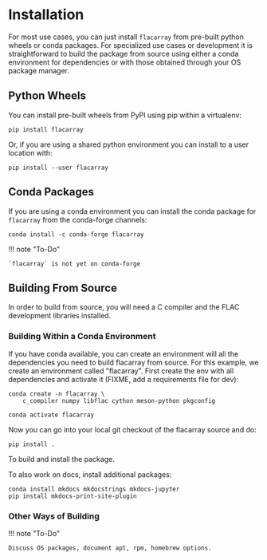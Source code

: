 # Installation

For most use cases, you can just install `flacarray` from pre-built python
wheels or conda packages. For specialized use cases or development it is
straightforward to build the package from source using either a conda
environment for dependencies or with those obtained through your OS package
manager.

## Python Wheels

You can install pre-built wheels from PyPI using pip within a virtualenv:

    pip install flacarray

Or, if you are using a shared python environment you can install to a user
location with:

    pip install --user flacarray

## Conda Packages

If you are using a conda environment you can install the conda package for
`flacarray` from the conda-forge channels:

    conda install -c conda-forge flacarray

!!! note "To-Do"

    `flacarray` is not yet on conda-forge

## Building From Source

In order to build from source, you will need a C compiler and the FLAC
development libraries installed.

### Building Within a Conda Environment

If you have conda available, you can create an environment will all the
dependencies you need to build flacarray from source. For this example, we
create an environment called "flacarray". First create the env with all
dependencies and activate it (FIXME, add a requirements file for dev):

    conda create -n flacarray \
        c_compiler numpy libflac cython meson-python pkgconfig

    conda activate flacarray

Now you can go into your local git checkout of the flacarray source and do:

    pip install .

To build and install the package.

To also work on docs, install additional packages:

    conda install mkdocs mkdocstrings mkdocs-jupyter
    pip install mkdocs-print-site-plugin

### Other Ways of Building

!!! note "To-Do"

    Discuss OS packages, document apt, rpm, homebrew options.

